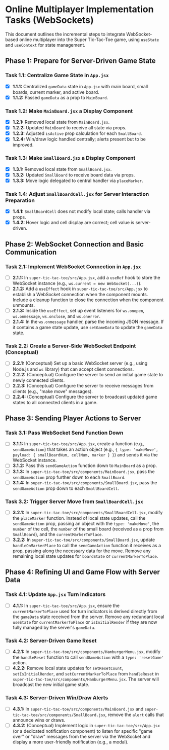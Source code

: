 # Online Multiplayer Implementation Tasks (WebSockets)

This document outlines the incremental steps to integrate WebSocket-based online multiplayer into the Super Tic-Tac-Toe game, using `useState` and `useContext` for state management.

## Phase 1: Prepare for Server-Driven Game State

### Task 1.1: Centralize Game State in `App.jsx`

- [x] **1.1.1:** Centralized `gameData` state in `App.jsx` with main board, small boards, current marker, and active board.
- [x] **1.1.2:** Passed `gameData` as a prop to `MainBoard`.

### Task 1.2: Make `MainBoard.jsx` a Display Component

- [x] **1.2.1:** Removed local state from `MainBoard.jsx`.
- [x] **1.2.2:** Updated `MainBoard` to receive all state via props.
- [x] **1.2.3:** Adjusted `isActive` prop calculation for each `SmallBoard`.
- [x] **1.2.4:** Win/draw logic handled centrally; alerts present but to be improved.

### Task 1.3: Make `SmallBoard.jsx` a Display Component

- [x] **1.3.1:** Removed local state from `SmallBoard.jsx`.
- [x] **1.3.2:** Updated `SmallBoard` to receive board data via props.
- [x] **1.3.3:** Move logic delegated to central handler via `placeMarker`.

### Task 1.4: Adjust `SmallBoardCell.jsx` for Server Interaction Preparation

- [x] **1.4.1:** `SmallBoardCell` does not modify local state; calls handler via props.
- [x] **1.4.2:** Hover logic and cell display are correct; cell value is server-driven.

## Phase 2: WebSocket Connection and Basic Communication

### Task 2.1: Implement WebSocket Connection in `App.jsx`

- [ ] **2.1.1:** In `super-tic-tac-toe/src/App.jsx`, add a `useRef` hook to store the WebSocket instance (e.g., `ws.current = new WebSocket(...)`).
- [ ] **2.1.2:** Add a `useEffect` hook in `super-tic-tac-toe/src/App.jsx` to establish a WebSocket connection when the component mounts. Include a cleanup function to close the connection when the component unmounts.
- [ ] **2.1.3:** Inside the `useEffect`, set up event listeners for `ws.onopen`, `ws.onmessage`, `ws.onclose`, and `ws.onerror`.
- [ ] **2.1.4:** In the `ws.onmessage` handler, parse the incoming JSON message. If it contains a game state update, use `setGameData` to update the `gameData` state.

### Task 2.2: Create a Server-Side WebSocket Endpoint (Conceptual)

- [ ] **2.2.1:** (Conceptual) Set up a basic WebSocket server (e.g., using Node.js and `ws` library) that can accept client connections.
- [ ] **2.2.2:** (Conceptual) Configure the server to send an initial game state to newly connected clients.
- [ ] **2.2.3:** (Conceptual) Configure the server to receive messages from clients (e.g., "make move" messages).
- [ ] **2.2.4:** (Conceptual) Configure the server to broadcast updated game states to all connected clients in a game.

## Phase 3: Sending Player Actions to Server

### Task 3.1: Pass WebSocket Send Function Down

- [ ] **3.1.1:** In `super-tic-tac-toe/src/App.jsx`, create a function (e.g., `sendGameAction`) that takes an action object (e.g., `{ type: 'makeMove', payload: { smallBoardNum, cellNum, marker } }`) and sends it via the WebSocket instance.
- [ ] **3.1.2:** Pass this `sendGameAction` function down to `MainBoard` as a prop.
- [ ] **3.1.3:** In `super-tic-tac-toe/src/components/MainBoard.jsx`, pass the `sendGameAction` prop further down to each `SmallBoard`.
- [ ] **3.1.4:** In `super-tic-tac-toe/src/components/SmallBoard.jsx`, pass the `sendGameAction` prop down to each `SmallBoardCell`.

### Task 3.2: Trigger Server Move from `SmallBoardCell.jsx`

- [ ] **3.2.1:** In `super-tic-tac-toe/src/components/SmallBoardCell.jsx`, modify the `placeMarker` function. Instead of local state updates, call the `sendGameAction` prop, passing an object with the `type: 'makeMove'`, the `number` of the cell, the `number` of the small board (received as a prop from `SmallBoard`), and the `currentMarkerToPlace`.
- [ ] **3.2.2:** In `super-tic-tac-toe/src/components/SmallBoard.jsx`, update `handleOnMarkerPlace` to call the `sendGameAction` function it receives as a prop, passing along the necessary data for the move. Remove any remaining local state updates for `boardState` or `currentMarkerToPlace`.

## Phase 4: Refining UI and Game Flow with Server Data

### Task 4.1: Update `App.jsx` Turn Indicators

- [ ] **4.1.1:** In `super-tic-tac-toe/src/App.jsx`, ensure the `currentMarkerToPlace` used for turn indicators is derived directly from the `gameData` state received from the server. Remove any redundant local `useState` for `currentMarkerToPlace` or `isInitialRender` if they are now fully managed by the server's `gameData`.

### Task 4.2: Server-Driven Game Reset

- [ ] **4.2.1:** In `super-tic-tac-toe/src/components/HamburgerMenu.jsx`, modify the `handleReset` function to call `sendGameAction` with a `type: 'resetGame'` action.
- [ ] **4.2.2:** Remove local state updates for `setResetCount`, `setIsInitialRender`, and `setCurrentMarkerToPlace` from `handleReset` in `super-tic-tac-toe/src/components/HamburgerMenu.jsx`. The server will broadcast the new initial game state.

### Task 4.3: Server-Driven Win/Draw Alerts

- [ ] **4.3.1:** In `super-tic-tac-toe/src/components/MainBoard.jsx` and `super-tic-tac-toe/src/components/SmallBoard.jsx`, remove the `alert` calls that announce wins or draws.
- [ ] **4.3.2:** (Conceptual) Implement logic in `super-tic-tac-toe/src/App.jsx` (or a dedicated notification component) to listen for specific "game over" or "draw" messages from the server via the WebSocket and display a more user-friendly notification (e.g., a modal).

